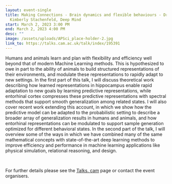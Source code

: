 ```yaml
---
layout: event-single
title: Making Connections - Brain dynamics and flexible behaviours - Dr.
  Kimberly Stachenfeld, Deep Mind
start: March 2, 2023 3:00 PM
end: March 2, 2023 4:00 PM
desc: ""
image: /assets/uploads/APSci_place-holder-2.jpg
link_to: https://talks.cam.ac.uk/talk/index/195391
---
```

Humans and animals learn and plan with flexibility and efficiency well beyond that of modern Machine Learning methods. This is hypothesized to owe in part to the ability of animals to build structured representations of their environments, and modulate these representations to rapidly adapt to new settings. In the first part of this talk, I will discuss theoretical work describing how learned representations in hippocampus enable rapid adaptation to new goals by learning predictive representations, while entorhinal cortex compresses these predictive representations with spectral methods that support smooth generalization among related states. I will also cover recent work extending this account, in which we show how the predictive model can be adapted to the probabilistic setting to describe a broader array of generalization results in humans and animals, and how entorhinal representations can be modulated to support sample generation optimized for different behavioral states. In the second part of the talk, I will overview some of the ways in which we have combined many of the same mathematical concepts with state-of-the-art deep learning methods to improve efficiency and performance in machine learning applications like physical simulation, relational reasoning, and design. 

 

For further details please see the [Talks. cam](https://talks.cam.ac.uk/talk/index/195391) page or contact the event organisers.